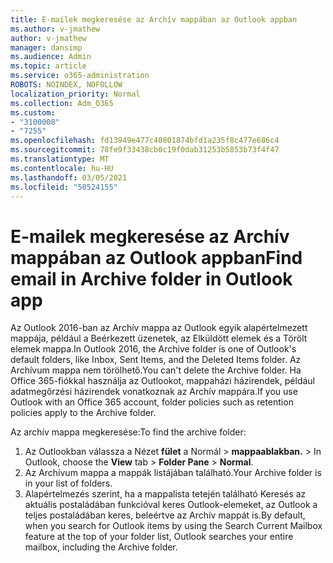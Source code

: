 ```yaml
---
title: E-mailek megkeresése az Archív mappában az Outlook appban
ms.author: v-jmathew
author: v-jmathew
manager: dansimp
ms.audience: Admin
ms.topic: article
ms.service: o365-administration
ROBOTS: NOINDEX, NOFOLLOW
localization_priority: Normal
ms.collection: Adm_O365
ms.custom:
- "3100008"
- "7255"
ms.openlocfilehash: fd13949e477c40801874bfd1a235f8c477e686c4
ms.sourcegitcommit: 78fe9f33438cb0c19f0dab31253b5853b73f4f47
ms.translationtype: MT
ms.contentlocale: hu-HU
ms.lasthandoff: 03/05/2021
ms.locfileid: "50524155"
---
```

# <a name="find-email-in-archive-folder-in-outlook-app"></a><span data-ttu-id="b994d-102">E-mailek megkeresése az Archív mappában az Outlook appban</span><span class="sxs-lookup"><span data-stu-id="b994d-102">Find email in Archive folder in Outlook app</span></span>

<span data-ttu-id="b994d-103">Az Outlook 2016-ban az Archív mappa az Outlook egyik alapértelmezett mappája, például a Beérkezett üzenetek, az Elküldött elemek és a Törölt elemek mappa.</span><span class="sxs-lookup"><span data-stu-id="b994d-103">In Outlook 2016, the Archive folder is one of Outlook's default folders, like Inbox, Sent Items, and the Deleted Items folder.</span></span> <span data-ttu-id="b994d-104">Az Archívum mappa nem törölhető.</span><span class="sxs-lookup"><span data-stu-id="b994d-104">You can't delete the Archive folder.</span></span> <span data-ttu-id="b994d-105">Ha Office 365-fiókkal használja az Outlookot, mappaházi házirendek, például adatmegőrzési házirendek vonatkoznak az Archív mappára.</span><span class="sxs-lookup"><span data-stu-id="b994d-105">If you use Outlook with an Office 365 account, folder policies such as retention policies apply to the Archive folder.</span></span>

<span data-ttu-id="b994d-106">Az archív mappa megkeresése:</span><span class="sxs-lookup"><span data-stu-id="b994d-106">To find the archive folder:</span></span>

1. <span data-ttu-id="b994d-107">Az Outlookban válassza a Nézet **fület** a Normál > **mappaablakban.**  >  </span><span class="sxs-lookup"><span data-stu-id="b994d-107">In Outlook, choose the **View** tab > **Folder Pane** > **Normal**.</span></span>
2. <span data-ttu-id="b994d-108">Az Archívum mappa a mappák listájában található.</span><span class="sxs-lookup"><span data-stu-id="b994d-108">Your Archive folder is in your list of folders.</span></span>
3. <span data-ttu-id="b994d-109">Alapértelmezés szerint, ha a mappalista tetején található Keresés az aktuális postaládában funkcióval keres Outlook-elemeket, az Outlook a teljes postaládában keres, beleértve az Archív mappát is.</span><span class="sxs-lookup"><span data-stu-id="b994d-109">By default, when you search for Outlook items by using the Search Current Mailbox feature at the top of your folder list, Outlook searches your entire mailbox, including the Archive folder.</span></span>
